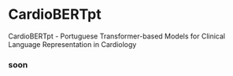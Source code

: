 # CardioBERTpt
CardioBERTpt - Portuguese Transformer-based Models for Clinical Language Representation in Cardiology

### soon
